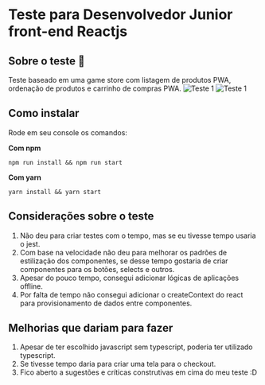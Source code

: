 # Teste para Desenvolvedor Junior front-end Reactjs

## Sobre o teste :rocket:
Teste baseado em uma game store com listagem de produtos PWA, ordenação de produtos e carrinho de compras PWA.
![Teste 1](https://i.imgur.com/nAaj9rJ.png)
![Teste 1](https://i.imgur.com/AxtFFOr.png)

## Como instalar
Rode em seu console os comandos:

**Com npm**
```shell
npm run install && npm run start
```

**Com yarn**
```shell
yarn install && yarn start
```

## Considerações sobre o teste

1. Não deu para criar testes com o tempo, mas se eu tivesse tempo usaria o jest.
2. Com base na velocidade não deu para melhorar os padrões de estilização dos componentes, se desse tempo gostaria de criar componentes para os botões, selects e outros.
3. Apesar do pouco tempo, consegui adicionar lógicas de aplicações offline.
4. Por falta de tempo não consegui adicionar o createContext do react para provisionamento de dados entre componentes.

## Melhorias que dariam para fazer

1. Apesar de ter escolhido javascript sem typescript, poderia ter utilizado typescript.
2. Se tivesse tempo daria para criar uma tela para o checkout.
3. Fico aberto a sugestões e críticas construtivas em cima do meu teste :D
